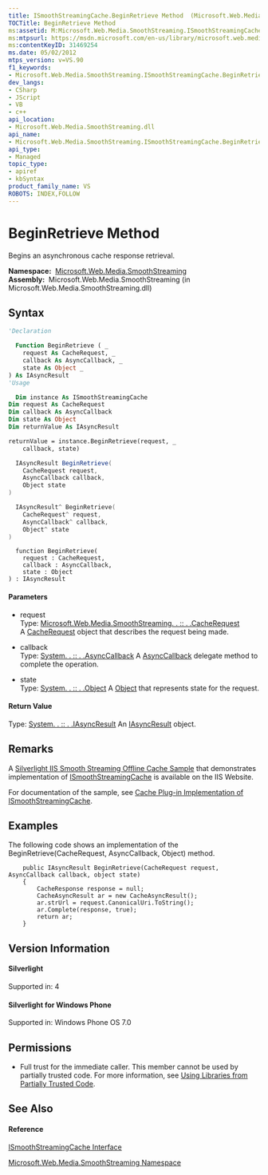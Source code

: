 ```yaml
---
title: ISmoothStreamingCache.BeginRetrieve Method  (Microsoft.Web.Media.SmoothStreaming)
TOCTitle: BeginRetrieve Method
ms:assetid: M:Microsoft.Web.Media.SmoothStreaming.ISmoothStreamingCache.BeginRetrieve(Microsoft.Web.Media.SmoothStreaming.CacheRequest,System.AsyncCallback,System.Object)
ms:mtpsurl: https://msdn.microsoft.com/en-us/library/microsoft.web.media.smoothstreaming.ismoothstreamingcache.beginretrieve(v=VS.90)
ms:contentKeyID: 31469254
ms.date: 05/02/2012
mtps_version: v=VS.90
f1_keywords:
- Microsoft.Web.Media.SmoothStreaming.ISmoothStreamingCache.BeginRetrieve
dev_langs:
- CSharp
- JScript
- VB
- c++
api_location:
- Microsoft.Web.Media.SmoothStreaming.dll
api_name:
- Microsoft.Web.Media.SmoothStreaming.ISmoothStreamingCache.BeginRetrieve
api_type:
- Managed
topic_type:
- apiref
- kbSyntax
product_family_name: VS
ROBOTS: INDEX,FOLLOW
---
```


# BeginRetrieve Method

Begins an asynchronous cache response retrieval.

**Namespace:**  [Microsoft.Web.Media.SmoothStreaming](microsoft-web-media-smoothstreaming-namespace_1.md)  
**Assembly:**  Microsoft.Web.Media.SmoothStreaming (in Microsoft.Web.Media.SmoothStreaming.dll)

## Syntax

``` vb
'Declaration

  Function BeginRetrieve ( _
    request As CacheRequest, _
    callback As AsyncCallback, _
    state As Object _
) As IAsyncResult
'Usage

  Dim instance As ISmoothStreamingCache
Dim request As CacheRequest
Dim callback As AsyncCallback
Dim state As Object
Dim returnValue As IAsyncResult

returnValue = instance.BeginRetrieve(request, _
    callback, state)
```

``` csharp
  IAsyncResult BeginRetrieve(
    CacheRequest request,
    AsyncCallback callback,
    Object state
)
```

``` c++
  IAsyncResult^ BeginRetrieve(
    CacheRequest^ request, 
    AsyncCallback^ callback, 
    Object^ state
)
```

``` jscript
  function BeginRetrieve(
    request : CacheRequest, 
    callback : AsyncCallback, 
    state : Object
) : IAsyncResult
```

#### Parameters

  - request  
    Type: [Microsoft.Web.Media.SmoothStreaming. . :: . .CacheRequest](cacherequest-class-microsoft-web-media-smoothstreaming_1.md)  
    A [CacheRequest](cacherequest-class-microsoft-web-media-smoothstreaming_1.md) object that describes the request being made.  

<!-- end list -->

  - callback  
    Type: [System. . :: . .AsyncCallback](https://msdn.microsoft.com/en-us/library/ckbe7yh5\(v=vs.90\))  
    A [AsyncCallback](https://msdn.microsoft.com/en-us/library/ckbe7yh5\(v=vs.90\)) delegate method to complete the operation.  

<!-- end list -->

  - state  
    Type: [System. . :: . .Object](https://msdn.microsoft.com/en-us/library/e5kfa45b\(v=vs.90\))  
    A [Object](https://msdn.microsoft.com/en-us/library/e5kfa45b\(v=vs.90\)) that represents state for the request.  

#### Return Value

Type: [System. . :: . .IAsyncResult](https://msdn.microsoft.com/en-us/library/ft8a6455\(v=vs.90\))  
An [IAsyncResult](https://msdn.microsoft.com/en-us/library/ft8a6455\(v=vs.90\)) object.  

## Remarks

A [Silverlight IIS Smooth Streaming Offline Cache Sample](http://www.iis.net/community/default.aspx?tabid=34&g=6&i=2013) that demonstrates implementation of [ISmoothStreamingCache](ismoothstreamingcache-interface-microsoft-web-media-smoothstreaming_1.md) is available on the IIS Website.

For documentation of the sample, see [Cache Plug-in Implementation of ISmoothStreamingCache](cache-plug-in-implementation-of-ismoothstreamingcache_1.md).

## Examples

The following code shows an implementation of the BeginRetrieve(CacheRequest, AsyncCallback, Object) method.

``` 
    public IAsyncResult BeginRetrieve(CacheRequest request, AsyncCallback callback, object state)
    {
        CacheResponse response = null;
        CacheAsyncResult ar = new CacheAsyncResult();
        ar.strUrl = request.CanonicalUri.ToString();
        ar.Complete(response, true);
        return ar; 
    }        
```

## Version Information

#### Silverlight

Supported in: 4  

#### Silverlight for Windows Phone

Supported in: Windows Phone OS 7.0  

## Permissions

  - Full trust for the immediate caller. This member cannot be used by partially trusted code. For more information, see [Using Libraries from Partially Trusted Code](https://msdn.microsoft.com/en-us/library/8skskf63\(v=vs.90\)).

## See Also

#### Reference

[ISmoothStreamingCache Interface](ismoothstreamingcache-interface-microsoft-web-media-smoothstreaming_1.md)

[Microsoft.Web.Media.SmoothStreaming Namespace](microsoft-web-media-smoothstreaming-namespace_1.md)

